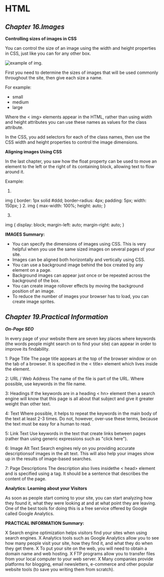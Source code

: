 # HTML


## *__Chapter 16.Images__*

__Controlling sizes of images in CSS__

You can control the size of an image using the width and height properties in CSS, just like you can for any other box.

![example of img](https://css-tricks.com/wp-content/uploads/2014/05/sizes-attribute1.svg).

First you need to determine the sizes of images that will be used commonly throughout the site, then give each size a name.

For example:
* small
* medium
* large

Where the < img> elements appear in the HTML, rather than using width and height attributes you can use these names as values for the class attribute.

In the CSS, you add selectors for each of the class names, then use the CSS width and height properties to control the image dimensions.

__Aligning  images Using CSS__

In the last chapter, you saw how the float property can be used to move an element to the left or the right of its containing block, allowing text to flow around it.

Example:

1. 
img {
  border: 1px solid #ddd;
  border-radius: 4px;
  padding: 5px;
  width: 150px;
}
2. 
img {
  max-width: 100%;
  height: auto;
}

3. 
img {
  display: block;
  margin-left: auto;
  margin-right: auto;
}



__IMAGES Summary:__
* You can specify the dimensions of images using CSS.
This is very helpful when you use the same sized
images on several pages of your site.
* Images can be aligned both horizontally and vertically
using CSS.
* You can use a background image behind the box
created by any element on a page.
* Background images can appear just once or be
repeated across the background of the box.
* You can create image rollover effects by moving the
background position of an image.
* To reduce the number of images your browser has to
load, you can create image sprites.


## *__Chapter 19.Practical Information__*

*__On-Page SEO__*

In every page of your website there are seven key places where keywords (the words people might search on to find your site) can appear in order to improve its findability.

1: Page Title The page title appears at the top of the browser window or on the tab of a browser. 
It is specified in the < title> element which lives inside the <head> element.

2: URL / Web Address The name of the file is part of the URL. 
Where possible, use keywords in the file name.

3: Headings If the keywords are in a heading < hn> element then a search engine will know that this page is all about that subject and give it greater weight than other text.

4: Text Where possible, it helps to repeat the keywords in the main body of the text at least 2-3 times. Do not, however, over-use these terms, because the text must be easy for a human to read.

5: Link Text Use keywords in the text that create links between pages (rather than using generic expressions such as "click here").

6: Image Alt Text Search engines rely on you providing accurate descriptionsof images in the alt text. 
This will also help your images show up in the results of image-based searches.


7: Page Descriptions The description also lives insidethe < head> element and is specified using a <meta> tag.
It should be a sentence that describes the content of the page.

__Analytics: Learning about your Visitors__


As soon as people start coming to your site, you can start analyzing
how they found it, what they were looking at and at what point they are
leaving. One of the best tools for doing this is a free service offered by
Google called Google Analytics.

__PRACTICAL INFORMATION Summary:__

X Search engine optimization helps visitors find your
sites when using search engines.
X Analytics tools such as Google Analytics allow you to
see how many people visit your site, how they find it,
and what they do when they get there.
X To put your site on the web, you will need to obtain a
domain name and web hosting.
X FTP programs allow you to transfer files from your
local computer to your web server.
X Many companies provide platforms for blogging, email
newsletters, e-commerce and other popular website
tools (to save you writing them from scratch).